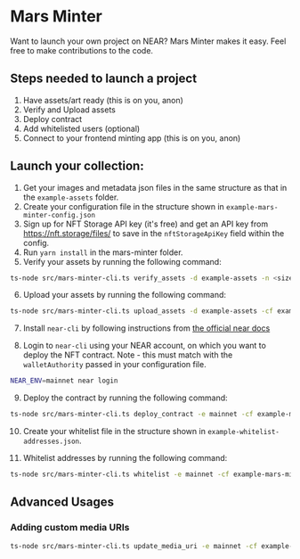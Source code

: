 # Mars Minter

Want to launch your own project on NEAR? Mars Minter makes it easy. Feel free to make contributions to the code.

## Steps needed to launch a project

1. Have assets/art ready (this is on you, anon)
2. Verify and Upload assets
3. Deploy contract
4. Add whitelisted users (optional)
5. Connect to your frontend minting app (this is on you, anon)

## Launch your collection:

1. Get your images and metadata json files in the same structure as that in the `example-assets` folder.
2. Create your configuration file in the structure shown in `example-mars-minter-config.json`
3. Sign up for NFT Storage API key (it's free) and get an API key from https://nft.storage/files/ to save in the `nftStorageApiKey` field within the config.
4. Run `yarn install` in the mars-minter folder.
5. Verify your assets by running the following command:

```sh
ts-node src/mars-minter-cli.ts verify_assets -d example-assets -n <size-of-nft-collection>
```

6. Upload your assets by running the following command:

```sh
ts-node src/mars-minter-cli.ts upload_assets -d example-assets -cf example-mars-minter-config.json
```

7. Install `near-cli` by following instructions from [the official near docs](https://docs.near.org/docs/tools/near-cli#installation)

8. Login to `near-cli` using your NEAR account, on which you want to deploy the NFT contract. Note - this must match with the `walletAuthority` passed in your configuration file.

```sh
NEAR_ENV=mainnet near login
```

9. Deploy the contract by running the following command:

```sh
ts-node src/mars-minter-cli.ts deploy_contract -e mainnet -cf example-mars-minter-config.json
```

10. Create your whitelist file in the structure shown in `example-whitelist-addresses.json`.

11. Whitelist addresses by running the following command:

```sh
ts-node src/mars-minter-cli.ts whitelist -e mainnet -cf example-mars-minter-config.json -wj example-whitelist-addresses.json
```

## Advanced Usages

### Adding custom media URIs

```sh
ts-node src/mars-minter-cli.ts update_media_uri -e mainnet -cf example-mars-minter-config.json -muj ./example-media-uri-list.json
```
